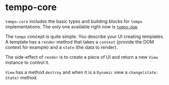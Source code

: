 # tempo-core

`tempo-core` includes the basic types and building blocks for `tempo` implementations. The only one available right now is [`tempo-dom`](https://fponticelli.github.io/tempo/).

The `tempo` concept is quite simple. You describe your UI creating templates. A template has a `render` method that takes a `context` (provide the DOM context for example) and a `state` (the data to render).

The side-effect of `render` is to create a piece of UI and return a new `View` instance to control it.

`View` has a method `destroy` and when it is a `Dynamic` view a `change(state: State)` method.
